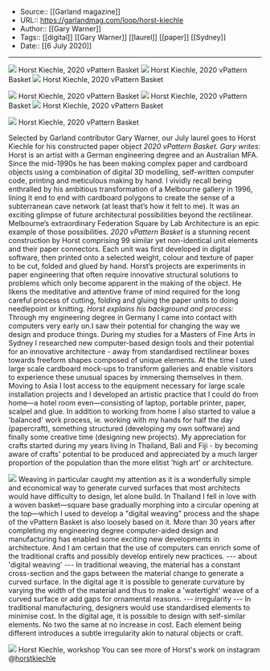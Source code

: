 ﻿
  * Source:: [[Garland magazine]]
  * URL:: https://garlandmag.com/loop/horst-kiechle
  * Author:: [[Gary Warner]]
  * Tags:: [[digital]] [[Gary Warner]] [[laurel]] [[paper]] [[Sydney]]
  * Date:: [[6 July 2020]]


* * *
[![](https://garlandmag.com/wp-content/uploads/2020/07/HORST_KIECHLE_partialassembly.jpg)](https://garlandmag.com/wp-content/uploads/2020/07/HORST_KIECHLE_partialassembly.jpg)
     Horst Kiechle, 2020 vPattern Basket
[![](https://garlandmag.com/wp-content/uploads/2020/07/HORST_KIECHLE_comp.jpg)](https://garlandmag.com/wp-content/uploads/2020/07/HORST_KIECHLE_comp.jpg)
     Horst Kiechle, 2020 vPattern Basket
[![](https://garlandmag.com/wp-content/uploads/2020/07/HORST_KIECHLE_cutting.jpg)](https://garlandmag.com/wp-content/uploads/2020/07/HORST_KIECHLE_cutting.jpg)
     Horst Kiechle, 2020 vPattern Basket
  

[![](https://garlandmag.com/wp-content/uploads/2020/07/HORST_KIECHLE_detail2.jpg)](https://garlandmag.com/wp-content/uploads/2020/07/HORST_KIECHLE_detail2.jpg)
     Horst Kiechle, 2020 vPattern Basket
[![](https://garlandmag.com/wp-content/uploads/2020/07/HORST_KIECHLE_unit_assembled.jpg)](https://garlandmag.com/wp-content/uploads/2020/07/HORST_KIECHLE_unit_assembled.jpg)
     Horst Kiechle, 2020 vPattern Basket
[![](https://garlandmag.com/wp-content/uploads/2020/07/HORST_KIECHLE_detail.jpg)](https://garlandmag.com/wp-content/uploads/2020/07/HORST_KIECHLE_detail.jpg)
     Horst Kiechle, 2020 vPattern Basket
  

[![](https://garlandmag.com/wp-content/uploads/2020/07/HORST_KIECHLE_partial_assembly2-1024x768.jpg)](https://garlandmag.com/wp-content/uploads/2020/07/HORST_KIECHLE_partial_assembly2.jpg)
     Horst Kiechle, 2020 vPattern Basket
  

Selected by Garland contributor Gary Warner, our July laurel goes to Horst Kiechle for his constructed paper object _2020 vPattern Basket._
 _Gary writes:_
Horst is an artist with a German engineering degree and an Australian MFA. Since the mid-1990s he has been making complex paper and cardboard objects using a combination of digital 3D modelling, self-written computer code, printing and meticulous making by hand. I vividly recall being enthralled by his ambitious transformation of a Melbourne gallery in 1996, lining it end to end with cardboard polygons to create the sense of a subterranean cave network (at least that’s how it felt to me). It was an exciting glimpse of future architectural possibilities beyond the rectilinear. Melbourne’s extraordinary Federation Square by Lab Architecture is an epic example of those possibilities.
 _2020 vPattern Basket_ is a stunning recent construction by Horst comprising 99 similar yet non-identical unit elements and their paper connectors. Each unit was first developed in digital software, then printed onto a selected weight, colour and texture of paper to be cut, folded and glued by hand.
Horst’s projects are experiments in paper engineering that often require innovative structural solutions to problems which only become apparent in the making of the object. He likens the meditative and attentive frame of mind required for the long careful process of cutting, folding and gluing the paper units to doing needlepoint or knitting.
 _Horst explains his background and process:_
Through my engineering degree in Germany I came into contact with computers very early on.I saw their potential for changing the way we design and produce things.
During my studies for a Masters of Fine Arts in Sydney I researched new computer-based design tools and their potential for an innovative architecture - away from standardised rectilinear boxes towards freeform shapes composed of unique elements. At the time I used large scale cardboard mock-ups to transform galleries and enable visitors to experience these unusual spaces by immersing themselves in them.
Moving to Asia I lost access to the equipment necessary for large scale installation projects and I developed an artistic practice that I could do from home—a hotel room even—consisting of laptop, portable printer, paper, scalpel and glue. In addition to working from home I also started to value a 'balanced' work process, ie. working with my hands for half the day (papercraft), something structured (developing my own software) and finally some creative time (designing new projects).
My appreciation for crafts started during my years living in Thailand, Bali and Fiji - by becoming aware of crafts' potential to be produced and appreciated by a much larger proportion of the population than the more elitist 'high art' or architecture.
 
![](https://garlandmag.com/wp-content/uploads/2020/07/20090125h10m18-768x1024.jpg)
Weaving in particular caught my attention as it is a wonderfully simple and economical way to generate curved surfaces that most architects would have difficulty to design, let alone build. In Thailand I fell in love with a woven basket—square base gradually morphing into a circular opening at the top—which I used to develop a "digital weaving" process and the shape of the vPattern Basket is also loosely based on it.
More than 30 years after completing my engineering degree computer-aided design and manufacturing has enabled some exciting new developments in architecture. And I am certain that the use of computers can enrich some of the traditional crafts and possibly develop entirely new practices.
--\- about 'digital weaving' ---
In traditional weaving, the material has a constant cross-section and the gaps between the material change to generate a curved surface. In the digital age it is possible to generate curvature by varying the width of the material and thus to make a 'watertight' weave of a curved surface or add gaps for ornamental reasons.
--\- irregularity ---
In traditional manufacturing, designers would use standardised elements to minimise cost. In the digital age, it is possible to design with self-similar elements. No two the same at no increase in cost. Each element being different introduces a subtle irregularity akin to natural objects or craft.
 
![](https://garlandmag.com/wp-content/uploads/2020/07/HORST_KIECHLE_workspace-1024x768.jpg)
Horst Kiechle, workshop
You can see more of Horst's work on instagram @[horstkiechle](https://instagram.com/horstkiechle)
